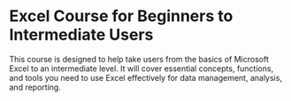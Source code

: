 # Excel Course for Beginners to Intermediate Users
This course is designed to help take users from the basics of Microsoft Excel to an intermediate level.
It will cover essential concepts, functions, and tools you need to use Excel effectively for data management, analysis, and reporting.
